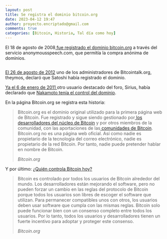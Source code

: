 ```yaml
---
layout: post
title: Se registra el dominio bitcoin.org
date: 2023-04-12 19:47
author: proyecto.encriptado@gmail.com
comments: true
categories: [Bitcoin, Historia, Tal día como hoy]
---
```

<!-- wp:paragraph {"style":{"elements":{"link":{"color":{"text":"#0745e3"}}}}} -->
<p class="has-link-color">El 18 de agosto de 2008<a href="https://www.whois.com/whois/bitcoin.org"> fue registrado el dominio bitcoin.org</a> a través del servicio anonymousspeech.com, que permitía la compra anónima de dominios.</p>
<!-- /wp:paragraph -->

<!-- wp:image {"id":699,"sizeSlug":"full","linkDestination":"none"} -->
<figure class="wp-block-image size-full"><img src="https://proyectobitcoin.com/wp-content/uploads/2023/04/18-agosto.png" alt="" class="wp-image-699"/></figure>
<!-- /wp:image -->

<!-- wp:paragraph {"style":{"elements":{"link":{"color":{"text":"#0745e3"}}}}} -->
<p class="has-link-color"><a href="https://bitcointalk.org/index.php?topic=103369.0">El 26 de agosto de 2012</a> uno de los administradores de Bitcointalk.org, theymos, declaró que Satoshi había registrado el dominio.</p>
<!-- /wp:paragraph -->

<!-- wp:paragraph {"style":{"elements":{"link":{"color":{"text":"#0745e3"}}}}} -->
<p class="has-link-color"><a href="https://bitcointalk.org/index.php?topic=2626.msg35721#msg35721">Ya el 6 de enero de 2011 </a>otro usuario destacado del foro, Sirius, había declarado que <a href="https://whoissatoshi.wordpress.com/2016/01/27/digital-evidence/">Nakamoto tenía el control del dominio</a>.</p>
<!-- /wp:paragraph -->

<!-- wp:paragraph {"style":{"elements":{"link":{"color":{"text":"#0745e3"}}}}} -->
<p class="has-link-color">En la página Bitcoin.org se registra esta historia:</p>
<!-- /wp:paragraph -->

<!-- wp:quote -->
<blockquote class="wp-block-quote"><!-- wp:paragraph -->
<p>Bitcoin.org es el dominio original utilizado para la primera página web de Bitcoin. Fue registrado y sigue siendo gestionado por<a href="https://bitcoin.org/es/desarrollo"> los desarrolladores del núcleo de Bitcoin</a> y por otros miembros de la comunidad, con las aportaciones de las<a href="https://bitcoin.org/es/comunidad"> comunidades de Bitcoin</a>. Bitcoin.org no es una página web oficial. Así como nadie es propietario de la tecnología del correo electrónico, nadie es propietario de la red Bitcoin. Por tanto, nadie puede pretender hablar en nombre de Bitcoin.</p>
<!-- /wp:paragraph --><cite>Bitcoin.org</cite></blockquote>
<!-- /wp:quote -->

<!-- wp:paragraph {"style":{"elements":{"link":{"color":{"text":"#0745e3"}}}}} -->
<p class="has-link-color">Y por último: <a href="https://bitcoin.org/es/sobre-nosotros#owntxt4-title">¿Quién controla Bitcoin hoy?</a></p>
<!-- /wp:paragraph -->

<!-- wp:quote -->
<blockquote class="wp-block-quote"><!-- wp:paragraph -->
<p>Bitcoin es controlado por todos los usuarios de Bitcoin alrededor del mundo. Los desarrolladores están mejorando el software, pero no pueden forzar un cambio en las reglas del protocolo de Bitcoin porque todos los usuarios son libres de escoger el software que utilizan. Para permanecer compatibles unos con otros, los usuarios deben usar software que cumpla con las mismas reglas. Bitcoin solo puede funcionar bien con un consenso completo entre todos los usuarios. Por lo tanto, todos los usuarios y desarrolladores tienen un fuerte incentivo para adoptar y proteger este consenso.</p>
<!-- /wp:paragraph --><cite>Bitcoin.org</cite></blockquote>
<!-- /wp:quote -->
